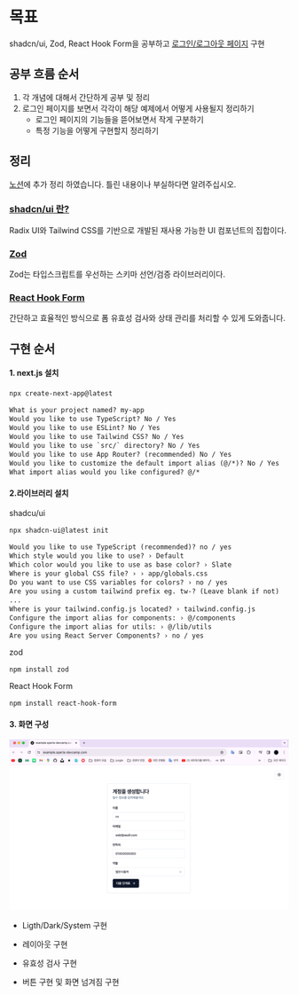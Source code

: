 # 목표
shadcn/ui, Zod, React Hook Form을 공부하고  [로그인/로그아웃 페이지](https://example.sparta-devcamp.com/) 구현

## 공부 흐름 순서
1. 각 개념에 대해서 간단하게 공부 및 정리
2. 로그인 페이지를 보면서 각각이 해당 예제에서 어떻게 사용될지 정리하기
    * 로그인 페이지의 기능들을 뜯어보면서 작게 구분하기
    *  특정 기능을 어떻게 구현할지 정리하기

## 정리
[노션](https://www.notion.so/1-00429314afce45069ea927f3d545ed44?pvs=4#bdf46f98922c44b582fbc28d618c05b7)에 추가 정리 하였습니다. 틀린 내용이나 부실하다면 알려주십시오.
### [shadcn/ui 란?](https://ui.shadcn.com/)
Radix UI와 Tailwind CSS를 기반으로 개발된 재사용 가능한 UI 컴포넌트의 집합이다.

### [Zod](https://zod.dev/)
Zod는 타입스크립트를 우선하는 스키마 선언/검증 라이브러리이다.


### [React Hook Form](https://react-hook-form.com/)
간단하고 효율적인 방식으로 폼 유효성 검사와 상태 관리를 처리할 수 있게 도와줍니다.

## 구현 순서
#### 1. next.js 설치
```
npx create-next-app@latest
```
```
What is your project named? my-app
Would you like to use TypeScript? No / Yes
Would you like to use ESLint? No / Yes
Would you like to use Tailwind CSS? No / Yes
Would you like to use `src/` directory? No / Yes
Would you like to use App Router? (recommended) No / Yes
Would you like to customize the default import alias (@/*)? No / Yes
What import alias would you like configured? @/*
```
#### 2.라이브러리 설치
shadcu/ui
```
npx shadcn-ui@latest init
```
```
Would you like to use TypeScript (recommended)? no / yes
Which style would you like to use? › Default
Which color would you like to use as base color? › Slate
Where is your global CSS file? › › app/globals.css
Do you want to use CSS variables for colors? › no / yes
Are you using a custom tailwind prefix eg. tw-? (Leave blank if not) ...
Where is your tailwind.config.js located? › tailwind.config.js
Configure the import alias for components: › @/components
Configure the import alias for utils: › @/lib/utils
Are you using React Server Components? › no / yes
```
zod
```
npm install zod 
```
React Hook Form
```
npm install react-hook-form
```
#### 3. 화면 구성
![Alt text](https://github.com/wltjd1688/devcamp-login-logout/blob/main/%EC%8A%A4%ED%81%AC%EB%A6%B0%EC%83%B7%202024-03-19%2001.18.05.png)
* Ligth/Dark/System 구현   

* 레이아웃 구현   

* 유효성 검사 구현   

* 버튼 구현 및 화면 넘겨짐 구현   